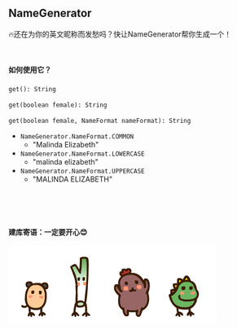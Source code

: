## NameGenerator

🔥还在为你的英文昵称而发愁吗？快让NameGenerator帮你生成一个！

<br/>



#### 如何使用它？

`get(): String`

`get(boolean female): String`

`get(boolean female, NameFormat nameFormat): String`

- `NameGenerator.NameFormat.COMMON` 
  - "Malinda Elizabeth"
- `NameGenerator.NameFormat.LOWERCASE` 
  - "malinda elizabeth"
- `NameGenerator.NameFormat.UPPERCASE` 
  - "MALINDA ELIZABETH"





<br/>

<br/>

<br/>



#### 建库寄语：一定要开心😊

 ![](https://github.com/MagicFollower/NameGenerator/blob/main/doc/_images/happy.gif?raw=true)

